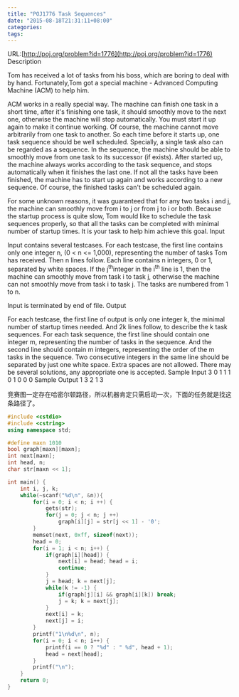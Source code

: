 ```yaml
---
title: "POJ1776 Task Sequences"
date: "2015-08-18T21:31:11+08:00"
categories:
tags:
---
```


                                            
URL:[http://poj.org/problem?id=1776](http://poj.org/problem?id=1776)
Description

Tom has received a lot of tasks from his boss, which are boring to deal with by hand. Fortunately,Tom got a special machine - Advanced Computing Machine (ACM) to help him. 

ACM works in a really special way. The machine can finish one task in a short time, after it's finishing one task, it should smoothly move to the next one, otherwise the machine will stop automatically. You must start it up again to make it continue working.
 Of course, the machine cannot move arbitrarily from one task to another. So each time before it starts up, one task sequence should be well scheduled. Specially, a single task also can be regarded as a sequence. In the sequence, the machine should be able
 to smoothly move from one task to its successor (if exists). After started up, the machine always works according to the task sequence, and stops automatically when it finishes the last one. If not all the tasks have been finished, the machine has to start
 up again and works according to a new sequence. Of course, the finished tasks can't be scheduled again. 

For some unknown reasons, it was guaranteed that for any two tasks i and j, the machine can smoothly move from i to j or from j to i or both. Because the startup process is quite slow, Tom would like to schedule the task sequences properly, so that all the
 tasks can be completed with minimal number of startup times. It is your task to help him achieve this goal.
Input

Input contains several testcases. For each testcase, the first line contains only one integer n, (0 < n <= 1,000), representing the number of tasks Tom has received. Then n lines follow. Each line contains n integers, 0 or 1, separated by white spaces. If the
 j<sup>th</sup>integer in the i<sup>th</sup> line is 1, then the machine can smoothly move from task i to task j, otherwise the machine can not smoothly move from task i to task j. The tasks are numbered from 1 to n. 

Input is terminated by end of file.
Output

For each testcase, the first line of output is only one integer k, the minimal number of startup times needed. And 2k lines follow, to describe the k task sequences. For each task sequence, the first line should contain one integer m, representing the number
 of tasks in the sequence. And the second line should contain m integers, representing the order of the m tasks in the sequence. Two consecutive integers in the same line should be separated by just one white space. Extra spaces are not allowed. There may be
 several solutions, any appropriate one is accepted.
Sample Input
3
0 1 1
1 0 1
0 0 0
Sample Output
1
3
2 1 3


竞赛图一定存在哈密尔顿路径，所以机器肯定只需启动一次，下面的任务就是找这条路径了。
```cpp
#include <cstdio>
#include <cstring>
using namespace std;

#define maxn 1010 
bool graph[maxn][maxn];
int next[maxn];
int head, n;
char str[maxn << 1];

int main() {
    int i, j, k;
    while(~scanf("%d\n", &n)){
        for(i = 0; i < n; i ++) {
            gets(str);
            for(j = 0; j < n; j ++)
                graph[i][j] = str[j << 1] - '0';
        }
        memset(next, 0xff, sizeof(next));
        head = 0;
        for(i = 1; i < n; i++) {
            if(graph[i][head]) {
                next[i] = head; head = i;
                continue;
            }
            j = head; k = next[j];
            while(k != -1) {
                if(graph[j][i] && graph[i][k]) break;
                j = k; k = next[j];
            }
            next[i] = k;
            next[j] = i;
        }
        printf("1\n%d\n", n);
        for(i = 0; i < n; i++) {
            printf(i == 0 ? "%d" : " %d", head + 1);
            head = next[head];
        }
        printf("\n");
    }
    return 0;
}
```


